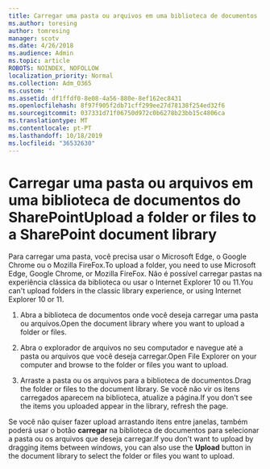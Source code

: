 ```yaml
---
title: Carregar uma pasta ou arquivos em uma biblioteca de documentos
ms.author: toresing
author: tomresing
manager: scotv
ms.date: 4/26/2018
ms.audience: Admin
ms.topic: article
ROBOTS: NOINDEX, NOFOLLOW
localization_priority: Normal
ms.collection: Adm_O365
ms.custom: ''
ms.assetid: df1ffdf0-8e08-4a56-880e-8ef162ec8431
ms.openlocfilehash: 8f97f905f2db71cff299ee27d78138f254ed32f6
ms.sourcegitcommit: 037331d71f06750d972c0b6278b23bb15c4806ca
ms.translationtype: MT
ms.contentlocale: pt-PT
ms.lasthandoff: 10/18/2019
ms.locfileid: "36532630"
---
```

# <a name="upload-a-folder-or-files-to-a-sharepoint-document-library"></a><span data-ttu-id="34eae-102">Carregar uma pasta ou arquivos em uma biblioteca de documentos do SharePoint</span><span class="sxs-lookup"><span data-stu-id="34eae-102">Upload a folder or files to a SharePoint document library</span></span>

<span data-ttu-id="34eae-103">Para carregar uma pasta, você precisa usar o Microsoft Edge, o Google Chrome ou o Mozilla FireFox.</span><span class="sxs-lookup"><span data-stu-id="34eae-103">To upload a folder, you need to use Microsoft Edge, Google Chrome, or Mozilla FireFox.</span></span> <span data-ttu-id="34eae-104">Não é possível carregar pastas na experiência clássica da biblioteca ou usar o Internet Explorer 10 ou 11.</span><span class="sxs-lookup"><span data-stu-id="34eae-104">You can't upload folders in the classic library experience, or using Internet Explorer 10 or 11.</span></span>
  
1. <span data-ttu-id="34eae-105">Abra a biblioteca de documentos onde você deseja carregar uma pasta ou arquivos.</span><span class="sxs-lookup"><span data-stu-id="34eae-105">Open the document library where you want to upload a folder or files.</span></span>
    
2. <span data-ttu-id="34eae-106">Abra o explorador de arquivos no seu computador e navegue até a pasta ou arquivos que você deseja carregar.</span><span class="sxs-lookup"><span data-stu-id="34eae-106">Open File Explorer on your computer and browse to the folder or files you want to upload.</span></span>
    
3. <span data-ttu-id="34eae-107">Arraste a pasta ou os arquivos para a biblioteca de documentos.</span><span class="sxs-lookup"><span data-stu-id="34eae-107">Drag the folder or files to the document library.</span></span> <span data-ttu-id="34eae-108">Se você não vir os itens carregados aparecem na biblioteca, atualize a página.</span><span class="sxs-lookup"><span data-stu-id="34eae-108">If you don't see the items you uploaded appear in the library, refresh the page.</span></span> 
    
<span data-ttu-id="34eae-109">Se você não quiser fazer upload arrastando itens entre janelas, também poderá usar o botão **carregar** na biblioteca de documentos para selecionar a pasta ou os arquivos que deseja carregar.</span><span class="sxs-lookup"><span data-stu-id="34eae-109">If you don't want to upload by dragging items between windows, you can also use the **Upload** button in the document library to select the folder or files you want to upload.</span></span> 
  

